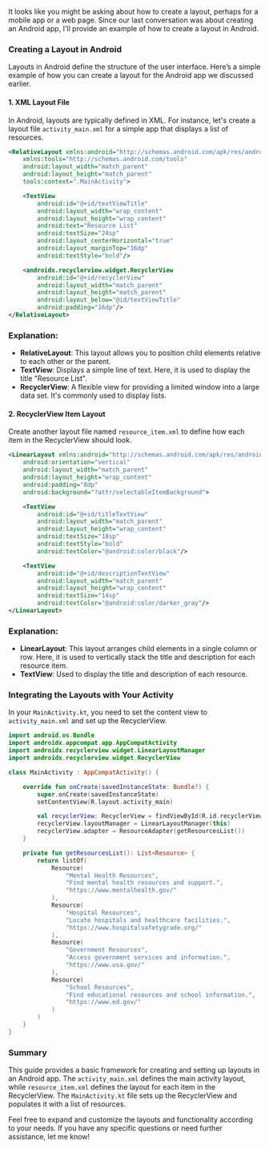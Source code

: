 It looks like you might be asking about how to create a layout, perhaps for a mobile app or a web page. Since our last conversation was about creating an Android app, I'll provide an example of how to create a layout in Android.

### Creating a Layout in Android

Layouts in Android define the structure of the user interface. Here’s a simple example of how you can create a layout for the Android app we discussed earlier.

#### 1. XML Layout File

In Android, layouts are typically defined in XML. For instance, let's create a layout file `activity_main.xml` for a simple app that displays a list of resources.

```xml
<RelativeLayout xmlns:android="http://schemas.android.com/apk/res/android"
    xmlns:tools="http://schemas.android.com/tools"
    android:layout_width="match_parent"
    android:layout_height="match_parent"
    tools:context=".MainActivity">

    <TextView
        android:id="@+id/textViewTitle"
        android:layout_width="wrap_content"
        android:layout_height="wrap_content"
        android:text="Resource List"
        android:textSize="24sp"
        android:layout_centerHorizontal="true"
        android:layout_marginTop="16dp"
        android:textStyle="bold"/>

    <androidx.recyclerview.widget.RecyclerView
        android:id="@+id/recyclerView"
        android:layout_width="match_parent"
        android:layout_height="match_parent"
        android:layout_below="@id/textViewTitle"
        android:padding="16dp"/>
</RelativeLayout>
```

### Explanation:

- **RelativeLayout**: This layout allows you to position child elements relative to each other or the parent.
- **TextView**: Displays a simple line of text. Here, it is used to display the title "Resource List".
- **RecyclerView**: A flexible view for providing a limited window into a large data set. It's commonly used to display lists.

#### 2. RecyclerView Item Layout

Create another layout file named `resource_item.xml` to define how each item in the RecyclerView should look.

```xml
<LinearLayout xmlns:android="http://schemas.android.com/apk/res/android"
    android:orientation="vertical"
    android:layout_width="match_parent"
    android:layout_height="wrap_content"
    android:padding="8dp"
    android:background="?attr/selectableItemBackground">

    <TextView
        android:id="@+id/titleTextView"
        android:layout_width="match_parent"
        android:layout_height="wrap_content"
        android:textSize="18sp"
        android:textStyle="bold"
        android:textColor="@android:color/black"/>

    <TextView
        android:id="@+id/descriptionTextView"
        android:layout_width="match_parent"
        android:layout_height="wrap_content"
        android:textSize="14sp"
        android:textColor="@android:color/darker_gray"/>
</LinearLayout>
```

### Explanation:

- **LinearLayout**: This layout arranges child elements in a single column or row. Here, it is used to vertically stack the title and description for each resource item.
- **TextView**: Used to display the title and description of each resource.

### Integrating the Layouts with Your Activity

In your `MainActivity.kt`, you need to set the content view to `activity_main.xml` and set up the RecyclerView.

```kotlin
import android.os.Bundle
import androidx.appcompat.app.AppCompatActivity
import androidx.recyclerview.widget.LinearLayoutManager
import androidx.recyclerview.widget.RecyclerView

class MainActivity : AppCompatActivity() {

    override fun onCreate(savedInstanceState: Bundle?) {
        super.onCreate(savedInstanceState)
        setContentView(R.layout.activity_main)

        val recyclerView: RecyclerView = findViewById(R.id.recyclerView)
        recyclerView.layoutManager = LinearLayoutManager(this)
        recyclerView.adapter = ResourceAdapter(getResourcesList())
    }

    private fun getResourcesList(): List<Resource> {
        return listOf(
            Resource(
                "Mental Health Resources",
                "Find mental health resources and support.",
                "https://www.mentalhealth.gov/"
            ),
            Resource(
                "Hospital Resources",
                "Locate hospitals and healthcare facilities.",
                "https://www.hospitalsafetygrade.org/"
            ),
            Resource(
                "Government Resources",
                "Access government services and information.",
                "https://www.usa.gov/"
            ),
            Resource(
                "School Resources",
                "Find educational resources and school information.",
                "https://www.ed.gov/"
            )
        )
    }
}
```

### Summary

This guide provides a basic framework for creating and setting up layouts in an Android app. The `activity_main.xml` defines the main activity layout, while `resource_item.xml` defines the layout for each item in the RecyclerView. The `MainActivity.kt` file sets up the RecyclerView and populates it with a list of resources.

Feel free to expand and customize the layouts and functionality according to your needs. If you have any specific questions or need further assistance, let me know!
